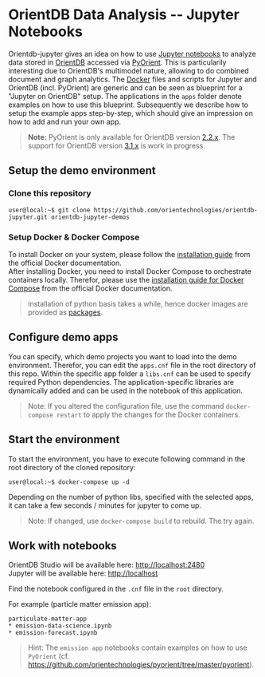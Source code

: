 # OrientDB Data Analysis -- Jupyter Notebooks

Orientdb-jupyter gives an idea on how to use [Jupyter notebooks](https://jupyter.org/) to analyze data stored in [OrientDB](https://orientdb.org/) accessed via [PyOrient](https://github.com/orientechnologies/pyorient).
This is particularily interesting due to OrientDB's multimodel nature, allowing to do combined document and graph analytics.
The [Docker](https://www.docker.com/) files and scripts for Jupyter and OrientDB (incl. PyOrient) are generic and can be seen as blueprint for a "Jupyter on OrientDB" setup.
The applications in the `apps` folder denote examples on how to use this blueprint.
Subsequently we describe how to setup the example apps step-by-step, which should give an impression on how to add and run your own app.

> **Note:** PyOrient is only available for OrientDB version [2.2.x](https://github.com/orientechnologies/pyorient/tree/2.2.x). The support for OrientDB version [3.1.x](https://github.com/orientechnologies/pyorient/tree/3.1.x) is work in progress.
 
## Setup the demo environment

### Clone this repository

```console
user@local:~$ git clone https://github.com/orientechnologies/orientdb-jupyter.git orientdb-jupyter-demos
```
### Setup Docker & Docker Compose

To install Docker on your system, please follow the [installation guide](https://docs.docker.com/get-docker) from the official Docker documentation.<br>
After installing Docker, you need to install Docker Compose to orchestrate containers locally. Therefor, please use the [installation guide for Docker Compose](https://docs.docker.com/compose/install) from the official Docker documentation.

> installation of python basis takes a while, hence docker images are provided as [packages](https://github.com/dritter-sap?tab=packages&repo_name=orientdb-jupyter).

## Configure demo apps

You can specify, which demo projects you want to load into the demo environment.
Therefor, you can edit the `apps.cnf` file in the root directory of this repo.
Within the specific app folder a `libs.cnf` can be used to specify required Python dependencies.
The application-specific libraries are dynamically added and can be used in the notebook of this application.

> Note: If you altered the configuration file, use the command `docker-compose restart` to apply the changes for the Docker containers.

## Start the environment

To start the environment, you have to execute following command in the root directory of the cloned repository:
```console
user@local:~$ docker-compose up -d
```
Depending on the number of python libs, specified with the selected apps, it can take a few seconds / minutes for jupyter to come up.

> Note: If changed, use `docker-compose build` to rebuild. The try again.

## Work with notebooks

OrientDB Studio will be available here: [http://localhost:2480](http://localhost:2480/studio/index.html)<br>
Jupyter will be available here: [http://localhost](http://localhost)

Find the notebook configured in the `.cnf` file in the `root` directory.

For example (particle matter emission app):

```
particulate-matter-app
* emission-data-science.ipynb
* emission-forecast.ipynb
```

> Hint: The `emission app` notebooks contain examples on how to use `PyOrient` (cf. https://github.com/orientechnologies/pyorient/tree/master/pyorient).
